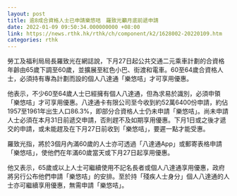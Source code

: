 ```yaml
---
layout: post
title: 逾8成合資格人士已申請樂悠咭　羅致光籲月底前遞申請
date: 2022-01-09 09:50:34.000000000 +08:00
link: https://news.rthk.hk/rthk/ch/component/k2/1628002-20220109.htm
categories: rthk
---
```


勞工及福利局局長羅致光在網誌說，下月27日起公共交通二元乘車計劃的合資格年齡由65歲下調至60歲，並擴展至紅色小巴、街渡和電車。60至64歲合資格人士，必須持有專為計劃而設的個人八達通「樂悠咭」才可享用優惠。

他表示，不少60至64歲人士已經擁有個人八達通，但為求易於識別，必須申領「樂悠咭」才可享用優惠。八達通卡有限公司至今收到約52萬6400份申請，約佔1957至1961年出生人口86.3%，即部分合資格人士仍未申請「樂悠咭」。尚未申請人士必須在本月31日前遞交申請，否則趕不及如期享用優惠。下月1日或之後才遞交的申請，或未能趕及在下月27日前收到「樂悠咭」，要遲一點才能受惠。

羅致光指，將於3個月內滿60歲的人士亦可透過「八達通App」或郵寄表格申請「樂悠咭」，使他們在年滿60歲當天或下月27日起享用優惠。

他又表示，65歲或以上人士可繼續使用不記名長者或個人八達通享用優惠，政府將另行公布他們申請「樂悠咭」的安排。至於持「殘疾人士身分」個人八達通的人士亦可繼續享用優惠，無需申請「樂悠咭」。
